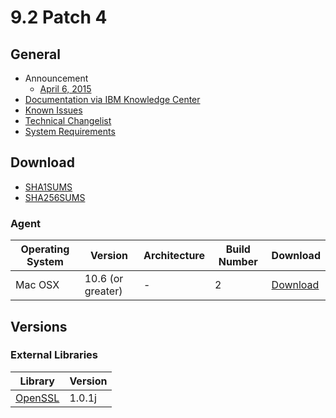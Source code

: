 # 9.2 Patch 4

## General
* Announcement
	* [April 6, 2015](https://bigmail.bigfix.com/pipermail/besadmin-announcements/2015-April/002682.html)
* [Documentation via IBM Knowledge Center](https://www-01.ibm.com/support/knowledgecenter/SS63NW_9.2.0/com.ibm.tivoli.tem.doc_9.2/welcome/IEM92_landing.html)
* [Known Issues](https://www-01.ibm.com/support/docview.wss?uid=swg21687166)
* [Technical Changelist](https://support.bigfix.com/bes/changes/fullchangelist-92.txt)
* [System Requirements](https://www-01.ibm.com/support/docview.wss?rs=1015&uid=swg21684809)

## Download
* [SHA1SUMS](SHA1SUMS)
* [SHA256SUMS](SHA256SUMS)

### Agent
| Operating System | Version | Architecture | Build Number | Download |
| ---------------- | ------- | ------------ | ------------ | -------- |
| Mac OSX | 10.6 (or greater) | - | 2 | [Download](http://software.bigfix.com/download/bes/92/BESAgent-9.2.4.2-BigFix_MacOSX10.6.pkg) |

## Versions

### External Libraries
| Library | Version |
| ------- | ------- |
| [OpenSSL](https://www.openssl.org) | 1.0.1j |
